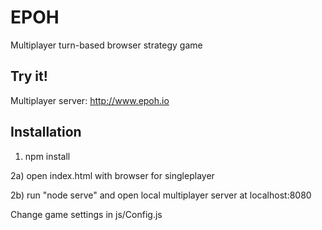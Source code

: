 # EPOH

Multiplayer turn-based browser strategy game

## Try it! ##

Multiplayer server: http://www.epoh.io

## Installation ##

1) npm install

2a) open index.html with browser for singleplayer

2b) run "node serve" and open local multiplayer server at localhost:8080

Change game settings in js/Config.js
